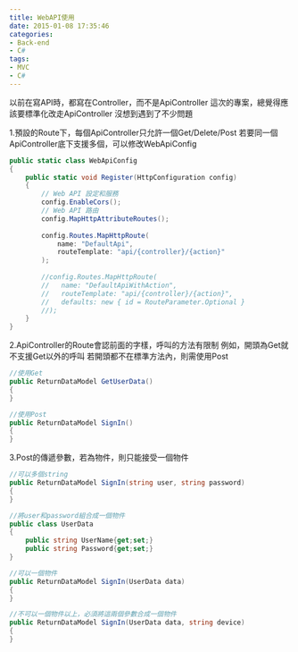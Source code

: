 ```yaml
---
title: WebAPI使用
date: 2015-01-08 17:35:46
categories:
- Back-end
- C#
tags:
- MVC
- C#
---
```


以前在寫API時，都寫在Controller，而不是ApiController
這次的專案，總覺得應該要標準化改走ApiController
沒想到遇到了不少問題

1.預設的Route下，每個ApiController只允許一個Get/Delete/Post
若要同一個ApiController底下支援多個，可以修改WebApiConfig

``` csharp
public static class WebApiConfig
{
    public static void Register(HttpConfiguration config)
    {
        // Web API 設定和服務
        config.EnableCors();
        // Web API 路由
        config.MapHttpAttributeRoutes();
 
        config.Routes.MapHttpRoute(
            name: "DefaultApi",
            routeTemplate: "api/{controller}/{action}"
        );
 
        //config.Routes.MapHttpRoute(
        //   name: "DefaultApiWithAction",
        //   routeTemplate: "api/{controller}/{action}",
        //   defaults: new { id = RouteParameter.Optional }
        //);
    }
}
```

2.ApiController的Route會認前面的字樣，呼叫的方法有限制
例如，開頭為Get就不支援Get以外的呼叫
若開頭都不在標準方法內，則需使用Post

``` csharp
//使用Get
public ReturnDataModel GetUserData()
{
}

//使用Post
public ReturnDataModel SignIn()
{
}
```

3.Post的傳遞參數，若為物件，則只能接受一個物件

``` csharp
//可以多個string
public ReturnDataModel SignIn(string user, string password)
{
}

//將user和password組合成一個物件
public class UserData
{
    public string UserName{get;set;}
    public string Password{get;set;}
}

//可以一個物件
public ReturnDataModel SignIn(UserData data)
{
}

//不可以一個物件以上，必須將這兩個參數合成一個物件
public ReturnDataModel SignIn(UserData data, string device)
{
}
```